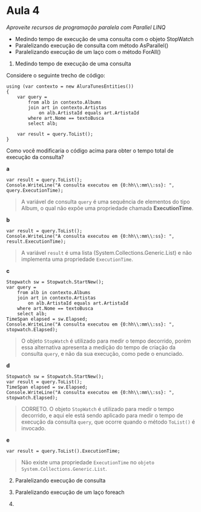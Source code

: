 ﻿# Aula 4 #

*Aproveite recursos de programação paralela com Parallel LINQ*
* Medindo tempo de execução de uma consulta com o objeto StopWatch
* Paralelizando execução de consulta com método AsParallel()
* Paralelizando execução de um laço com o método ForAll()

1) Medindo tempo de execução de uma consulta

Considere o seguinte trecho de código:

```
using (var contexto = new AluraTunesEntities())
{
    var query = 
        from alb in contexto.Albums
        join art in contexto.Artistas 
            on alb.ArtistaId equals art.ArtistaId
        where art.Nome == textoBusca
        select alb;

    var result = query.ToList();
}

```

Como você modificaria o código acima para obter o tempo total de execução da consulta?

**a**
```
var result = query.ToList();
Console.WriteLine("A consulta executou em {0:hh\\:mm\\:ss}: ", query.ExecutionTime);
```

> A variável de consulta `query` é uma sequência de elementos do tipo Album, o qual não expõe
> uma propriedade chamada **ExecutionTime**.

**b**
```
var result = query.ToList();
Console.WriteLine("A consulta executou em {0:hh\\:mm\\:ss}: ", result.ExecutionTime);
```

> A variável `result` é uma lista (System.Collections.Generic.List) e não implementa uma propriedade
> `ExecutionTime`.

**c**

```
Stopwatch sw = Stopwatch.StartNew();
var query = 
    from alb in contexto.Albums
    join art in contexto.Artistas 
        on alb.ArtistaId equals art.ArtistaId
    where art.Nome == textoBusca
    select alb;
TimeSpan elapsed = sw.Elapsed;
Console.WriteLine("A consulta executou em {0:hh\\:mm\\:ss}: ", stopwatch.Elapsed);
```

> O objeto `StopWatch` é utilizado para medir o tempo decorrido, porém essa alternativa apresenta
> a medição do tempo de criação da consulta `query`, e não da sua execução, como pede o enunciado.  

**d**

```
Stopwatch sw = Stopwatch.StartNew();
var result = query.ToList();
TimeSpan elapsed = sw.Elapsed;
Console.WriteLine("A consulta executou em {0:hh\\:mm\\:ss}: ", stopwatch.Elapsed);
```

> CORRETO. O objeto `StopWatch` é utilizado para medir o tempo decorrido, e aqui ele está sendo
> aplicado para medir o tempo de execução da consulta `query`, que ocorre quando o método
> `ToList()` é invocado.

**e**

`var result = query.ToList().ExecutionTime;`

> Não existe uma propriedade `ExecutionTime` no `objeto System.Collections.Generic.List`. 

2) Paralelizando execução de consulta



3) Paralelizando execução de um laço foreach
4) 